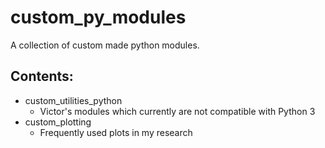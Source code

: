 # custom_py_modules
A collection of custom made python modules.

## Contents:
* custom_utilities_python
	* Victor's modules which currently are not compatible with Python 3
* custom_plotting
	* Frequently used plots in my research
